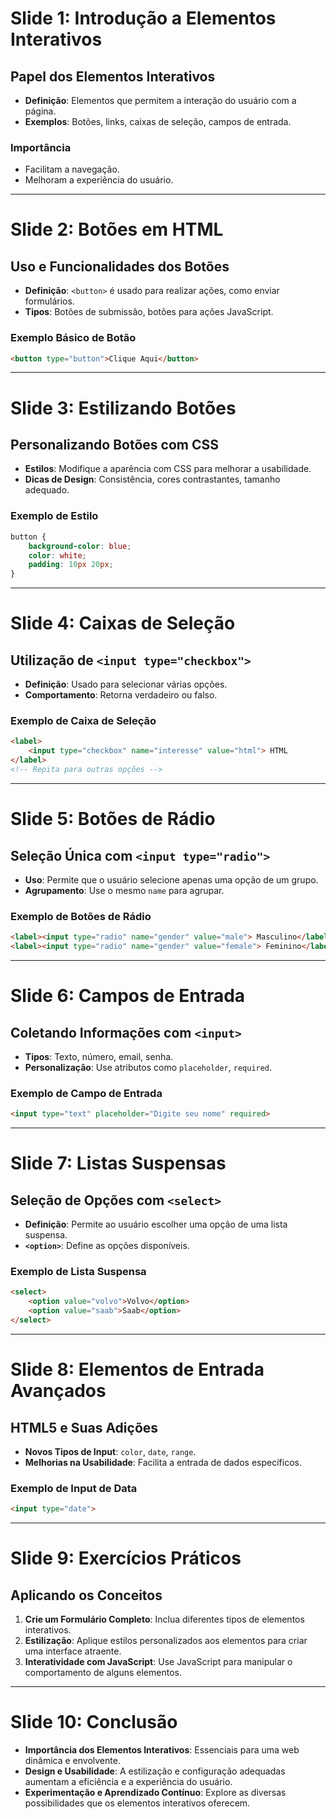# Slide 1: Introdução a Elementos Interativos

## Papel dos Elementos Interativos

- **Definição**: Elementos que permitem a interação do usuário com a página.
- **Exemplos**: Botões, links, caixas de seleção, campos de entrada.

### Importância

- Facilitam a navegação.
- Melhoram a experiência do usuário.

---

# Slide 2: Botões em HTML

## Uso e Funcionalidades dos Botões

- **Definição**: `<button>` é usado para realizar ações, como enviar formulários.
- **Tipos**: Botões de submissão, botões para ações JavaScript.

### Exemplo Básico de Botão

```html
<button type="button">Clique Aqui</button>
```

---

# Slide 3: Estilizando Botões

## Personalizando Botões com CSS

- **Estilos**: Modifique a aparência com CSS para melhorar a usabilidade.
- **Dicas de Design**: Consistência, cores contrastantes, tamanho adequado.

### Exemplo de Estilo

```css
button {
    background-color: blue;
    color: white;
    padding: 10px 20px;
}
```

---

# Slide 4: Caixas de Seleção

## Utilização de `<input type="checkbox">`

- **Definição**: Usado para selecionar várias opções.
- **Comportamento**: Retorna verdadeiro ou falso.

### Exemplo de Caixa de Seleção

```html
<label>
    <input type="checkbox" name="interesse" value="html"> HTML
</label>
<!-- Repita para outras opções -->
```

---

# Slide 5: Botões de Rádio

## Seleção Única com `<input type="radio">`

- **Uso**: Permite que o usuário selecione apenas uma opção de um grupo.
- **Agrupamento**: Use o mesmo `name` para agrupar.

### Exemplo de Botões de Rádio

```html
<label><input type="radio" name="gender" value="male"> Masculino</label>
<label><input type="radio" name="gender" value="female"> Feminino</label>
```

---

# Slide 6: Campos de Entrada

## Coletando Informações com `<input>`

- **Tipos**: Texto, número, email, senha.
- **Personalização**: Use atributos como `placeholder`, `required`.

### Exemplo de Campo de Entrada

```html
<input type="text" placeholder="Digite seu nome" required>
```

---

# Slide 7: Listas Suspensas

## Seleção de Opções com `<select>`

- **Definição**: Permite ao usuário escolher uma opção de uma lista suspensa.
- **`<option>`**: Define as opções disponíveis.

### Exemplo de Lista Suspensa

```html
<select>
    <option value="volvo">Volvo</option>
    <option value="saab">Saab</option>
</select>
```

---

# Slide 8: Elementos de Entrada Avançados

## HTML5 e Suas Adições

- **Novos Tipos de Input**: `color`, `date`, `range`.
- **Melhorias na Usabilidade**: Facilita a entrada de dados específicos.

### Exemplo de Input de Data

```html
<input type="date">
```

---

# Slide 9: Exercícios Práticos

## Aplicando os Conceitos

1. **Crie um Formulário Completo**: Inclua diferentes tipos de elementos interativos.
2. **Estilização**: Aplique estilos personalizados aos elementos para criar uma interface atraente.
3. **Interatividade com JavaScript**: Use JavaScript para manipular o comportamento de alguns elementos.

---

# Slide 10: Conclusão

- **Importância dos Elementos Interativos**: Essenciais para uma web dinâmica e envolvente.
- **Design e Usabilidade**: A estilização e configuração adequadas aumentam a eficiência e a experiência do usuário.
- **Experimentação e Aprendizado Contínuo**: Explore as diversas possibilidades que os elementos interativos oferecem.